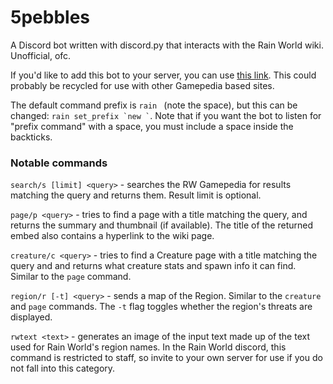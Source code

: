 # 5pebbles
A Discord bot written with discord.py that interacts with the Rain World wiki. Unofficial, ofc.

If you'd like to add this bot to your server, you can use [this link](https://discord.com/api/oauth2/authorize?client_id=739950956313051219&permissions=67488832&scope=bot). This could probably be recycled for use with other Gamepedia based sites.

The default command prefix is `rain ` (note the space), but this can be changed: ```rain set_prefix `new `​```.
Note that if you want the bot to listen for "prefix command" with a space, you must include a space inside the backticks.

### Notable commands
`search/s [limit] <query>` - searches the RW Gamepedia for results matching the query and returns them. Result limit is optional.

`page/p <query>` - tries to find a page with a title matching the query, and returns the summary and thumbnail (if available). The title of the returned embed also contains a hyperlink to the wiki page.

`creature/c <query>` - tries to find a Creature page with a title matching the query and and returns what creature stats and spawn info it can find. Similar to the `page` command. 

`region/r [-t] <query>` - sends a map of the Region. Similar to the `creature` and `page` commands. The `-t` flag toggles whether the region's threats are displayed.

`rwtext <text>` - generates an image of the input text made up of the text used for Rain World's region names. In the Rain World discord, this command is restricted to staff, so invite to your own server for use if you do not fall into this category. 

